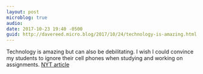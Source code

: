 ```yaml
---
layout: post
microblog: true
audio: 
date: 2017-10-23 19:40 -0500
guid: http://davereed.micro.blog/2017/10/24/technology-is-amazing.html
---
```

Technology is amazing but can also be debilitating. I wish I could convince my students to ignore their cell phones when studying and working on assignments. [NYT article](https://www.nytimes.com/2017/10/19/smarter-living/simple-ways-to-be-better-at-remembering.html)
